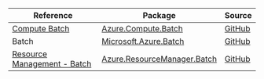 | Reference | Package | Source |
|---|---|---|
|[Compute Batch](compute.batch-readme.md)|[Azure.Compute.Batch](https://www.nuget.org/packages/Azure.Compute.Batch)|[GitHub](https://github.com/Azure/azure-sdk-for-net/blob/main/sdk/batch/Azure.Compute.Batch)|
|Batch|[Microsoft.Azure.Batch](https://www.nuget.org/packages/Microsoft.Azure.Batch)|[GitHub](https://github.com/Azure/azure-sdk-for-net/blob/main/sdk/batch/Microsoft.Azure.Batch)|
|[Resource Management - Batch](resourcemanager.batch-readme.md)|[Azure.ResourceManager.Batch](https://www.nuget.org/packages/Azure.ResourceManager.Batch)|[GitHub](https://github.com/Azure/azure-sdk-for-net/blob/main/sdk/batch/Azure.ResourceManager.Batch)|
